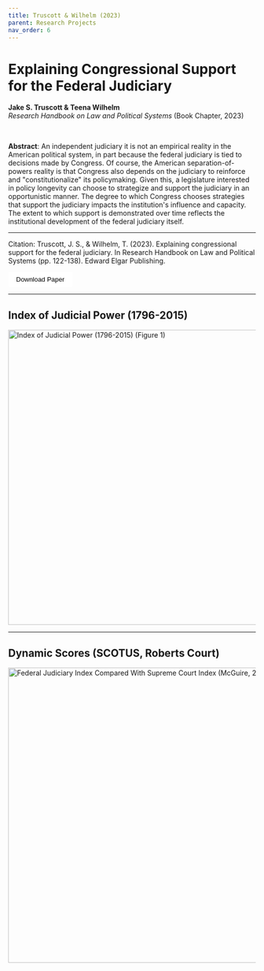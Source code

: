 ```yaml
---
title: Truscott & Wilhelm (2023)
parent: Research Projects
nav_order: 6
---
```


# Explaining Congressional Support for the Federal Judiciary 
**Jake S. Truscott & Teena Wilhelm** <br>
*Research Handbook on Law and Political Systems* (Book Chapter, 2023)

<br>

**Abstract**: An independent judiciary it is not an empirical reality in the American political system, in part because the federal judiciary is tied to decisions made by Congress. Of course, the American separation-of-powers reality is that Congress also depends on the judiciary to reinforce and "constitutionalize" its policymaking. Given this, a legislature interested in policy longevity can choose to strategize and support the judiciary in an opportunistic manner. The degree to which Congress chooses strategies that support the judiciary impacts the institution's influence and capacity. The extent to which support is demonstrated over time reflects the institutional development of the federal judiciary itself.

---

Citation: Truscott, J. S., & Wilhelm, T. (2023). Explaining congressional support for the federal judiciary. In Research Handbook on Law and Political Systems (pp. 122-138). Edward Elgar Publishing. <br>

<a href="{{ site.baseurl }}/assets/papers_figures_tables/judicial_institutionalization/judicial_institutionalization.pdf" download>
  <button style="padding: 8px 16px; background-color:rgb(255, 255, 255); color: black; border: black; border-radius: 4px;">
    Download Paper
  </button>
</a>
<br>


---

## Index of Judicial Power (1796-2015)


<img src="{{ site.baseurl }}/assets/papers_figures_tables/judicial_institutionalization/Figure_1.png" alt="Index of Judicial Power (1796-2015) (Figure 1)" width="600" />



---

## Dynamic Scores (SCOTUS, Roberts Court)

<img src="{{ site.baseurl }}/assets/papers_figures_tables/judicial_institutionalization/Figure_3.png" alt="Federal Judiciary Index Compared With Supreme Court Index (McGuire, 2004)" width="600" />
